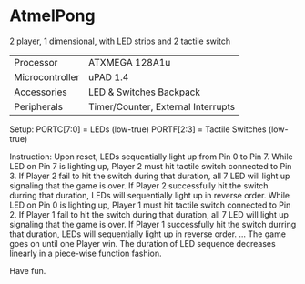 # AtmelPong
2 player, 1 dimensional, with LED strips and 2 tactile switch

|||
|-|-|
| Processor | ATXMEGA 128A1u |
| Microcontroller | uPAD 1.4 |
| Accessories | LED & Switches Backpack |
| Peripherals | Timer/Counter, External Interrupts |

Setup:
 PORTC[7:0] = LEDs (low-true)
 PORTF[2:3] = Tactile Switches (low-true)
  
Instruction:
 Upon reset, LEDs sequentially light up from Pin 0 to Pin 7. 
 While LED on Pin 7 is lighting up, Player 2 must hit tactile switch connected to Pin 3.
 If Player 2 fail to hit the switch during that duration, all 7 LED will light up signaling that the game is over.
 If Player 2 successfully hit the switch durring that duration, LEDs will sequentially light up in reverse order.
 While LED on Pin 0 is lighting up, Player 1 must hit tactile switch connected to Pin 2.
 If Player 1 fail to hit the switch during that duration, all 7 LED will light up signaling that the game is over.
 If Player 1 successfully hit the switch durring that duration, LEDs will sequentially light up in reverse order.
 ...
 The game goes on until one Player win.
 The duration of LED sequence decreases linearly in a piece-wise function fashion.
  
  
Have fun.
